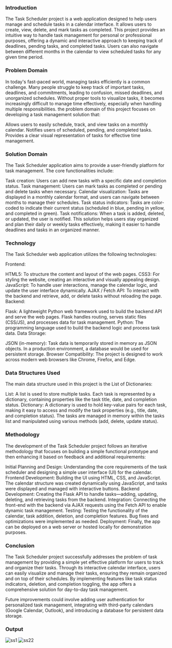 ### Introduction
The Task Scheduler project is a web application designed to help users manage and schedule tasks in a calendar interface. It allows users to create, view, delete, and mark tasks as completed. This project provides an intuitive way to handle task management for personal or professional purposes, offering a dynamic and interactive approach to keeping track of deadlines, pending tasks, and completed tasks. Users can also navigate between different months in the calendar to view scheduled tasks for any given time period.

### Problem Domain
In today's fast-paced world, managing tasks efficiently is a common challenge. Many people struggle to keep track of important tasks, deadlines, and commitments, leading to confusion, missed deadlines, and unorganized schedules. Without proper tools to visualize tasks, it becomes increasingly difficult to manage time effectively, especially when handling multiple responsibilities.
the problem domain of this project focuses on developing a task management solution that:

Allows users to easily schedule, track, and view tasks on a monthly calendar.
Notifies users of scheduled, pending, and completed tasks.
Provides a clear visual representation of tasks for effective time management.

### Solution Domain
The Task Scheduler application aims to provide a user-friendly platform for task management. The core functionalities include:

Task creation: Users can add new tasks with a specific date and completion status.
Task management: Users can mark tasks as completed or pending and delete tasks when necessary.
Calendar visualization: Tasks are displayed in a monthly calendar format, and users can navigate between months to manage their schedules.
Task status indicators: Tasks are color-coded to indicate their current status (scheduled in blue, pending in yellow, and completed in green).
Task notifications: When a task is added, deleted, or updated, the user is notified.
This solution helps users stay organized and plan their daily or weekly tasks effectively, making it easier to handle deadlines and tasks in an organized manner.

### Technology
The Task Scheduler web application utilizes the following technologies:

Frontend:

HTML5: To structure the content and layout of the web pages.
CSS3: For styling the website, creating an interactive and visually appealing design.
JavaScript: To handle user interactions, manage the calendar logic, and update the user interface dynamically.
AJAX / Fetch API: To interact with the backend and retrieve, add, or delete tasks without reloading the page.
Backend:

Flask: A lightweight Python web framework used to build the backend API and serve the web pages. Flask handles routing, serves static files (CSS/JS), and processes data for task management.
Python: The programming language used to build the backend logic and process task data.
Data Storage:

JSON (in-memory): Task data is temporarily stored in memory as JSON objects. In a production environment, a database would be used for persistent storage.
Browser Compatibility: The project is designed to work across modern web browsers like Chrome, Firefox, and Edge.

### Data Structures Used
The main data structure used in this project is the List of Dictionaries:

List: A list is used to store multiple tasks. Each task is represented by a dictionary, containing properties like the task title, date, and completion status.
Dictionary: A dictionary is used to hold key-value pairs for each task, making it easy to access and modify the task properties (e.g., title, date, and completion status).
The tasks are managed in memory within the tasks list and manipulated using various methods (add, delete, update status).

### Methodology
The development of the Task Scheduler project follows an iterative methodology that focuses on building a simple functional prototype and then enhancing it based on feedback and additional requirements:

Initial Planning and Design: Understanding the core requirements of the task scheduler and designing a simple user interface (UI) for the calendar.
Frontend Development: Building the UI using HTML, CSS, and JavaScript. The calendar structure was created dynamically using JavaScript, and tasks were displayed and managed with interactive buttons.
Backend Development: Creating the Flask API to handle tasks—adding, updating, deleting, and retrieving tasks from the backend.
Integration: Connecting the front-end with the backend via AJAX requests using the Fetch API to enable dynamic task management.
Testing: Testing the functionality of the calendar, task addition, deletion, and completion features. Bug fixes and optimizations were implemented as needed.
Deployment: Finally, the app can be deployed on a web server or hosted locally for demonstration purposes.

### Conclusion
The Task Scheduler project successfully addresses the problem of task management by providing a simple yet effective platform for users to track and organize their tasks. Through its interactive calendar interface, users can easily visualize and manage their tasks, ensuring they remain organized and on top of their schedules. By implementing features like task status indicators, deletion, and completion toggling, the app offers a comprehensive solution for day-to-day task management.

Future improvements could involve adding user authentication for personalized task management, integrating with third-party calendars (Google Calendar, Outlook), and introducing a database for persistent data storage.

### Output

![ss1](https://github.com/user-attachments/assets/f393b385-fd2b-476a-bff4-8f00b9e82383)
![ss22](https://github.com/user-attachments/assets/7fff2f5f-cccc-40fb-a091-cc59682cd21c)
